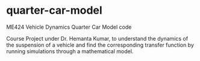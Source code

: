 # quarter-car-model
ME424 Vehicle Dynamics Quarter Car Model code

Course Project under Dr. Hemanta Kumar, to understand the dynamics of the suspension of a vehicle and find the corresponding transfer function by running simulations through a mathematical model. 
